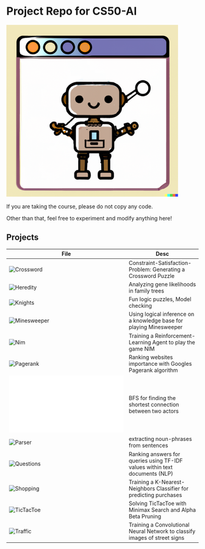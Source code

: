 # Project Repo for CS50-AI

<img src="https://github.com/till2/CS50-AI/blob/main/robot-img2?raw=true" width="450" height="450"/>


If you are taking the course, please do not copy any code. 

Other than that, feel free to experiment and modify anything here!

## Projects

| File | Desc |
| ------ | ------ |
| ![Crossword](crossword/) | Constraint-Satisfaction-Problem: Generating a Crossword Puzzle |
| ![Heredity](heredity/) | Analyzing gene likelihoods in family trees |
| ![Knights](knights/) | Fun logic puzzles, Model checking |
| ![Minesweeper](minesweeper/) | Using logical inference on a knowledge base for playing Minesweeper |
| ![Nim](nim/) | Training a Reinforcement-Learning Agent to play the game NIM |
| ![Pagerank](pagerank/) | Ranking websites importance with Googles Pagerank algorithm |
| ![Degrees](degrees.py) | BFS for finding the shortest connection between two actors |
| ![Parser](parser/) | extracting noun-phrases from sentences |
| ![Questions](questions/) | Ranking answers for queries using TF-IDF values within text documents (NLP) |
| ![Shopping](shopping/) | Training a K-Nearest-Neighbors Classifier for predicting purchases |
| ![TicTacToe](tictactoe/) | Solving TicTacToe with Minimax Search and Alpha Beta Pruning |
| ![Traffic](traffic/) | Training a Convolutional Neural Network to classify images of street signs |
